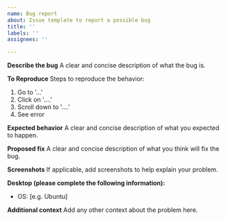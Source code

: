 ```yaml
---
name: Bug report
about: Issue template to report a possible bug
title: ''
labels: ''
assignees: ''

---
```


**Describe the bug**
A clear and concise description of what the bug is.

**To Reproduce**
Steps to reproduce the behavior:
1. Go to '...'
2. Click on '....'
3. Scroll down to '....'
4. See error

**Expected behavior**
A clear and concise description of what you expected to happen.

**Proposed fix**
A clear and concise description of what you think will fix the bug.

**Screenshots**
If applicable, add screenshots to help explain your problem.

**Desktop (please complete the following information):**
 - OS: [e.g. Ubuntu]

**Additional context**
Add any other context about the problem here.
